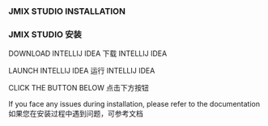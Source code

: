 ### JMIX STUDIO INSTALLATION
### JMIX STUDIO 安装

DOWNLOAD INTELLIJ IDEA
下载 INTELLIJ IDEA

LAUNCH INTELLIJ IDEA
运行 INTELLIJ IDEA

CLICK THE BUTTON BELOW
点击下方按钮

If you face any issues during installation, please refer to the documentation
如果您在安装过程中遇到问题，可参考文档
